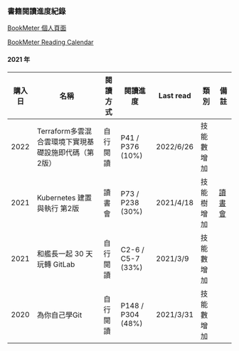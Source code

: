 ### 書籍閱讀進度紀錄

[BookMeter 個人頁面](https://bookmeter.com/users/1218380)

[BookMeter Reading Calendar](https://bookmeter.com/users/1218380/calendar)
#### 2021 年

| 購入日      | 名稱                      | 閱讀方式    | 閱讀進度           | Last read | 類別      | 備註                                                   |
| ---------- | ------------------------ | ---------  | ----------------- | --------- |-------- | -------------------------------------------------------|
| 2022       | Terraform多雲混合雲環境下實現基礎設施即代碼（第2版） | 自行閱讀    | P41 / P376 (10%) | 2022/6/26 | 技能數增加 |                                                       |
| 2021       | Kubernetes 建置與執行 第2版 | 讀書會     | P73 / P238 (30%)  | 2021/4/18 | 技能樹增加 | [讀書會](https://github.com/sakanamax/SA_dockerReading) |
| 2021       | 和艦長一起 30 天玩轉 GitLab | 自行閱讀    | C2-6 / C5-7 (33%) | 2021/3/9 | 技能數增加 |                                                       |
| 2020       | 為你自己學Git              | 自行閱讀    | P148 / P304 (48%) | 2021/3/31 | 技能數增加 |                                                       |